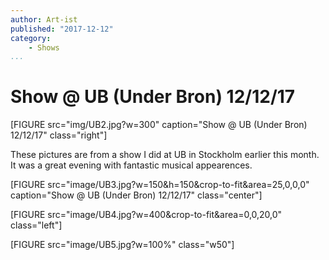 ```yaml
---
author: Art-ist
published: "2017-12-12"
category:
    - Shows
...
```


<main class="main-blog">
<h1>Show @ UB (Under Bron) 12/12/17</h1>

[FIGURE src="img/UB2.jpg?w=300" caption="Show @ UB (Under Bron) 12/12/17" class="right"]

<p>These pictures are from a show I did at UB in Stockholm earlier this month. It was a great evening with fantastic musical appearences.</p>

<!--more-->

[FIGURE src="image/UB3.jpg?w=150&h=150&crop-to-fit&area=25,0,0,0" caption="Show @ UB (Under Bron) 12/12/17" class="center"]

[FIGURE src="image/UB4.jpg?w=400&crop-to-fit&area=0,0,20,0" class="left"]

[FIGURE src="image/UB5.jpg?w=100%" class="w50"]

</main>
